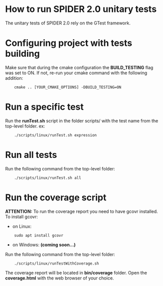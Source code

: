 How to run SPIDER 2.0 unitary tests
===

The unitary tests of SPIDER 2.0 rely on the GTest framework.

# Configuring project with tests building

Make sure that during the cmake configuration the **BUILD_TESTING** flag was set to ON.
If not, re-run your cmake command with the following addition:
```shell
    cmake .. [YOUR_CMAKE_OPTIONS] -DBUILD_TESTING=ON
```

# Run a specific test

Run the **runTest.sh** script in the folder scripts/ with the test name from the top-level folder.
ex: 
```shell
    ./scripts/linux/runTest.sh expression
```

# Run all tests

Run the following command from the top-level folder:
```shell
    ./scripts/linux/runTest.sh all
```

# Run the coverage script

**ATTENTION:** To run the coverage report you need to have gcovr installed.
To install gcovr:
- on Linux:
```shell
    sudo apt install gcovr
```
- on Windows:
__(coming soon...)__

Run the following command from the top-level folder:
```shell
    ./scripts/linux/runTestWithCoverage.sh
```
The coverage report will be located in **bin/coverage** folder.
Open the **coverage.html** with the web browser of your choice.

